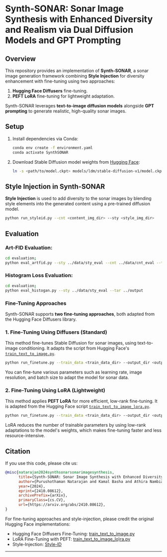 # Synth-SONAR: Sonar Image Synthesis with Enhanced Diversity and Realism via Dual Diffusion Models and GPT Prompting

## Overview

This repository provides an implementation of **Synth-SONAR**, a sonar image generation framework combining **Style Injection** for diversity enhancement with fine-tuning using two approaches:
1. **Hugging Face Diffusers** fine-tuning.
2. **PEFT LoRA** fine-tuning for lightweight adaptation.

Synth-SONAR leverages **text-to-image diffusion models** alongside **GPT prompting** to generate realistic, high-quality sonar images.

## Setup

1. Install dependencies via Conda:
   ```bash
   conda env create -f environment.yaml
   conda activate SynthSONAR
   ```

2. Download Stable Diffusion model weights from [Hugging Face](https://huggingface.co/CompVis/stable-diffusion-v-1-4-original):
   ```bash
   ln -s <path/to/model.ckpt> models/ldm/stable-diffusion-v1/model.ckpt
   ```
## Style Injection in Synth-SONAR

**Style Injection** is used to add diversity to the sonar images by blending style elements into the generated content using a pre-trained diffusion model.

```bash
python run_styleid.py --cnt <content_img_dir> --sty <style_img_dir>
```

## Evaluation

### Art-FID Evaluation:
```bash
cd evaluation;
python eval_artfid.py --sty ../data/sty_eval --cnt ../data/cnt_eval --tar ../output
```

### Histogram Loss Evaluation:
```bash
cd evaluation;
python eval_histogan.py --sty ../data/sty_eval --tar ../output
```

### Fine-Tuning Approaches

Synth-SONAR supports **two fine-tuning approaches**, both adapted from the Hugging Face Diffusers library.

### 1. Fine-Tuning Using Diffusers (Standard)
This method fine-tunes Stable Diffusion for sonar images, using text-to-image conditioning. It adapts the script from Hugging Face's [`train_text_to_image.py`](https://github.com/huggingface/diffusers/blob/main/examples/text_to_image/train_text_to_image.py).

```bash
python run_finetune.py --train_data <train_data_dir> --output_dir <output_dir> --use_diffusers
```

You can fine-tune various parameters such as learning rate, image resolution, and batch size to adapt the model for sonar data.

### 2. Fine-Tuning Using LoRA (Lightweight)
This method applies **PEFT LoRA** for more efficient, low-rank fine-tuning. It is adapted from the Hugging Face script [`train_text_to_image_lora.py`](https://github.com/huggingface/diffusers/blob/main/examples/text_to_image/train_text_to_image_lora.py).

```bash
python run_finetune.py --train_data <train_data_dir> --output_dir <output_dir> --use_lora --lora_rank 4
```

LoRA reduces the number of trainable parameters by using low-rank adaptations to the model's weights, which makes fine-tuning faster and less resource-intensive.

## Citation

If you use this code, please cite us:

```BibTeX
@misc{natarajan2024synthsonarsonarimagesynthesis,
      title={Synth-SONAR: Sonar Image Synthesis with Enhanced Diversity and Realism via Dual Diffusion Models and GPT Prompting}, 
      author={Purushothaman Natarajan and Kamal Basha and Athira Nambiar},
      year={2024},
      eprint={2410.08612},
      archivePrefix={arXiv},
      primaryClass={cs.CV},
      url={https://arxiv.org/abs/2410.08612}, 
}
```

For fine-tuning approaches and style-injection, please credit the original Hugging Face implementations:
- Hugging Face Diffusers Fine-Tuning: [train_text_to_image.py](https://github.com/huggingface/diffusers/blob/main/examples/text_to_image/train_text_to_image.py)
- LoRA Fine-Tuning with PEFT: [train_text_to_image_lo)ra.py](https://github.com/huggingface/diffusers/blob/main/examples/text_to_image/train_text_to_image_lora.py)
- Style-Injection: [Style-ID](https://github.com/jiwoogit/StyleID)

-------
